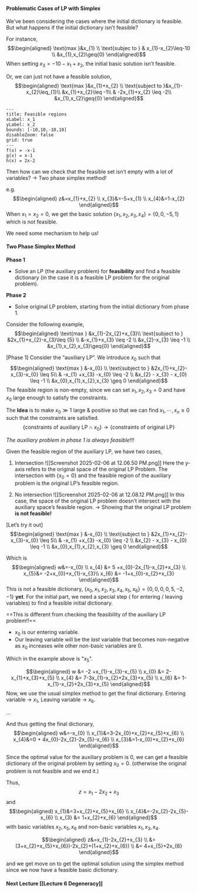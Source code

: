 #### Problematic Cases of LP with Simplex
We’ve been considering the cases where the initial dictionary is feasible.
But what happens if the initial dictionary isn’t feasible?

For instance,
$$\begin{aligned}
\text{max }&x_{1} \\ \text{subjec to } & x_{1}-x_{2}\leq-10 \\ 
&x_{1},x_{2}\geq{0}
\end{aligned}$$
When setting $x_{3}=-10-x_{1}+x_{2}$, the initial basic solution isn’t feasible.

Or, we can just not have a feasible solution,
$$\begin{aligned}
\text{max }&x_{1}+x_{2} \\
\text{subject to }&x_{1}-x_{2}\leq_{1}\\
&x_{1}+x_{2}\leq -1\\
& -2x_{1}+x_{2} \leq -2\\
&x_{1},x_{2}\geq{0}
\end{aligned}$$
```functionplot
---
title: Feasible regions
xLabel: x_1
yLabel: x_2
bounds: [-10,10,-10,10]
disableZoom: false
grid: true
---
f(x) = -x-1
g(x) = x-1
h(x) = 2x-2

```

Then how can we check that the feasible set isn’t empty with a lot of variables?
→ Two phase simplex method!

e.g.
$$\begin{aligned}
z&=x_{1}+x_{2} \\ x_{3}&=-5+x_{1} \\ x_{4}&=1-x_{2}
\end{aligned}$$
When $x_{1}=x_{2}=0$, we get the basic solution $\left\{ x_{1},x_{2},x_{3},x_{4} \right\}=\left\{ 0,0,-5,1 \right\}$ which is not feasible.

We need some mechanism to help us!

#### Two Phase Simplex Method
**Phase 1**
- Solve an LP (the auxiliary problem) for **feasibility** and find a feasible dictionary (in the case it is a feasible LP problem for the original problem).

**Phase 2**
- Solve original LP problem, starting from the initial dictionary from phase 1.

Consider the following example,
$$\begin{aligned}
\text{max } &x_{1}-2x_{2}+x_{3}\\
\text{subject to } &2x_{1}+x_{2}-x_{3}\leq {5} \\
&-x_{1}+x_{3} \leq -2 \\ 
&x_{2}-x_{3} \leq -1 \\ 
&x_{1},x_{2},x_{3}\geq{0}
\end{aligned}$$

[Phase 1]
Consider the “auxiliary LP”. We introduce $x_{0}$ such that
$$\begin{aligned}
\text{max } &-x_{0} \\ 
\text{subject to } &2x_{1}+x_{2}-x_{3}-x_{0} \leq 5\\
& -x_{1} +x_{3} -x_{0} \leq -2 \\ 
&x_{2} - x_{3} - x_{0} \leq -1 \\
&x_{0},x_{1},x_{2},x_{3} \geq 0
\end{aligned}$$
The feasible region is non-empty, since we can set $x_{1},x_{2},x_{3}=0$ and have $x_{0}$ large enough to satisfy the constraints.

The **Idea** is to make $x_{0} \gg 1$ large & positive so that we can find $x_{1},\cdots,x_{n}\geq {0}$ such that the constraints are satisfied.
$$\left\{ \text{constraints of auxiliary LP} \cap x_{0} \right\} \to \left\{ \text{constraints of original L{P}} \right\}$$

*The auxiliary problem in phase 1 is always feasible!!!*

Given the feasible region of the auxiliary LP, we have two cases,

1. Intersection
![[Screenshot 2025-02-06 at 12.06.50 PM.png]]
Here the y-axis refers to the original space of the original LP Problem. The intersection with $\left\{ x_{0}=0 \right\}$ and the feasible region of the auxiliary problem is the original LP’s feasible region.

2. No intersection
![[Screenshot 2025-02-06 at 12.08.12 PM.png]]
In this case, the space of the original LP problem doesn’t intersect with the auxiliary space’s feasible region. → Showing that the original LP problem **is not feasible!**

[Let’s try it out]
$$\begin{aligned}
\text{max } &-x_{0} \\ 
\text{subject to } &2x_{1}+x_{2}-x_{3}-x_{0} \leq 5\\
& -x_{1} +x_{3} -x_{0} \leq -2 \\ 
&x_{2} - x_{3} - x_{0} \leq -1 \\
&x_{0},x_{1},x_{2},x_{3} \geq 0
\end{aligned}$$

Which is 
$$\begin{aligned}
w&=-x_{0} \\ 
x_{4} &= 5 +x_{0}-2x_{1}-x_{2}+x_{3} \\
x_{5}&= -2+x_{0}+x_{1}-x_{3}\\
x_{6} &= -1+x_{0}-x_{2}+x_{3} 
\end{aligned}$$
This is not a feasible dictionary, $\left\{ x_{0},x_{1},x_{2},x_{3},x_{4},x_{5},x_{6} \right\} = \left\{ 0,0,0,0,5,-2,-1 \right\}$ **yet**.
For the initial part, we need a special step ( for entering / leaving  variables) to find a feasible initial dictionary.

==This is different from checking the feasibility of the auxiliary LP problem!!==

- $x_{0}$ is our entering variable.
- Our leaving variable will be the *last* variable that becomes non-negative as $x_0$ increases wile other non-basic variables are 0.

Which in the example above is "$x_{5}$".

$$\begin{aligned}
w &= -2 +x_{1}-x_{3}-x_{5} \\ 
x_{0} &= 2-x_{1}+x_{3}+x_{5} \\ 
x_{4} &= 7-3x_{1}-x_{2}+2x_{3}+x_{5} \\ 
x_{6} &= 1-x_{1}-x_{2}+2x_{3}+x_{5}
\end{aligned}$$
Now, we use the usual simplex method to get the final dictionary.
Entering variable → $x_1$, Leaving variable → $x_{6}$.

…

And thus getting the final dictionary,
$$\begin{aligned}
w&=-x_{0} \\ 
x_{1}&=3-2x_{0}+x_{2}+x_{5}+x_{6} \\
x_{4}&=0 + 4x_{0}-2x_{2}-2x_{5}-x_{6} \\ 
x_{3}&=1-x_{0}+x_{2}+x_{6}
\end{aligned}$$

Since the optimal value for the auxiliary problem is 0, we can get a feasible dictionary of the original problem by setting $x_{0}=0$. (otherwise the original problem is not feasible and we end it.)

Thus,
$$z= x_{1}-2x_{2}+x_{3}$$
and 
$$\begin{aligned}
x_{1}&=3+x_{2}+x_{5}+x_{6} \\ 
x_{4}&=-2x_{2}-2x_{5}-x_{6} \\ 
x_{3} &= 1+x_{2}+x_{6}
\end{aligned}$$
with basic variables $x_{2},x_{5},x_{6}$ and non-basic variables $x_{1},x_{3},x_{4}$.

$$\begin{aligned}
z&=x_{1}-2x_{2}+x_{3} \\ 
&= (3+x_{2}+x_{5}+x_{6})-2x_{2}+(1+x_{2}+x_{6}) \\ 
&= 4+x_{5}+2x_{6}
\end{aligned}$$

and we get move on to get the optimal solution using the simplex method since we now have a feasible basic dictionary.

#### Next Lecture [[Lecture 6 Degeneracy]]
